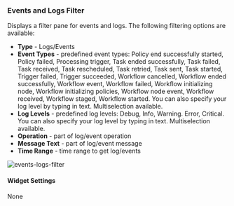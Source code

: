 ### Events and Logs Filter
Displays a filter pane for events and logs. The following filtering options are available:

* **Type** - Logs/Events
* **Event Types** - predefined event types: Policy end successfully started, Policy failed, Processing trigger, Task ended successfully, Task failed, Task received, Task rescheduled, Task retried, Task sent, Task started, Trigger failed, Trigger succeeded, Workflow cancelled, Workflow ended successfully, Workflow event, Workflow failed, Workflow initializing node, Workflow initializing policies, Workflow node event, Workflow received, Workflow staged, Workflow started. 
You can also specify your log level by typing in text. Multiselection available. 
* **Log Levels** - predefined log levels: Debug, Info, Warning. Error, Critical. 
You can also specify your log level by typing in text. Multiselection available. 
* **Operation** - part of log/event operation
* **Message Text** - part of log/event message
* **Time Range** - time range to get log/events

![events-logs-filter](https://docs.cloudify.co/staging/dev/images/ui/widgets/events-logs-filter.png)

#### Widget Settings
None